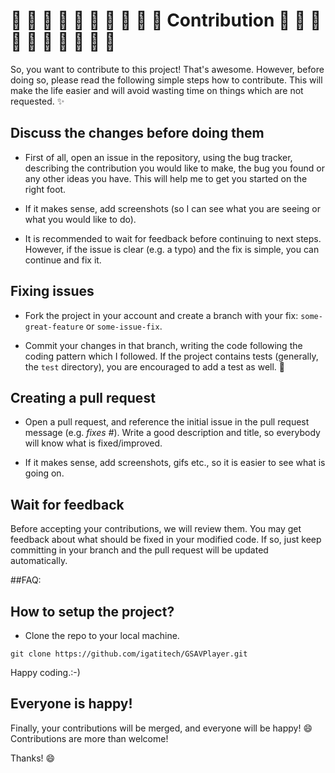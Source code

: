 # :star2: :star2: :star2: :star2: :star2: :star2: :star2: :star2: :star2: :star2: Contribution :star2: :star2: :star2: :star2: :star2: :star2: :star2: :star2: :star2: :star2:

So, you want to contribute to this project! That's awesome. However, before
doing so, please read the following simple steps how to contribute. This will
make the life easier and will avoid wasting time on things which are not
requested. :sparkles:

## Discuss the changes before doing them
- First of all, open an issue in the repository, using the bug tracker,
describing the contribution you would like to make, the bug you found or any
other ideas you have. This will help me to get you started on the right
foot.

- If it makes sense, add screenshots (so I can see what you are
seeing or what you would like to do).

- It is recommended to wait for feedback before continuing to next steps.
However, if the issue is clear (e.g. a typo) and the fix is simple, you can
continue and fix it.

## Fixing issues
- Fork the project in your account and create a branch with your fix:
`some-great-feature` or `some-issue-fix`.

- Commit your changes in that branch, writing the code following the
coding pattern which I followed. If the project contains tests (generally, the `test`
directory), you are encouraged to add a test as well. :memo:

## Creating a pull request

- Open a pull request, and reference the initial issue in the pull request
message (e.g. *fixes #<your-issue-number>*). Write a good description and
title, so everybody will know what is fixed/improved.

- If it makes sense, add screenshots, gifs etc., so it is easier to see what
is going on.

## Wait for feedback
Before accepting your contributions, we will review them. You may get feedback
about what should be fixed in your modified code. If so, just keep committing
in your branch and the pull request will be updated automatically.

##FAQ:
## How to setup the project?
- Clone the repo to your local machine.
```
git clone https://github.com/igatitech/GSAVPlayer.git
```

Happy coding.:-)

## Everyone is happy!
Finally, your contributions will be merged, and everyone will be happy! :smile:
Contributions are more than welcome!

Thanks! :smile:

